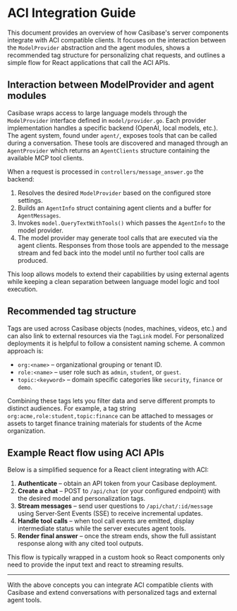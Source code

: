 # ACI Integration Guide

This document provides an overview of how Casibase's server components integrate with ACI compatible clients. It focuses on the interaction between the `ModelProvider` abstraction and the agent modules, shows a recommended tag structure for personalizing chat requests, and outlines a simple flow for React applications that call the ACI APIs.

## Interaction between ModelProvider and agent modules

Casibase wraps access to large language models through the `ModelProvider` interface defined in `model/provider.go`. Each provider implementation handles a specific backend (OpenAI, local models, etc.). The agent system, found under `agent/`, exposes tools that can be called during a conversation. These tools are discovered and managed through an `AgentProvider` which returns an `AgentClients` structure containing the available MCP tool clients.

When a request is processed in `controllers/message_answer.go` the backend:

1. Resolves the desired `ModelProvider` based on the configured store settings.
2. Builds an `AgentInfo` struct containing agent clients and a buffer for `AgentMessages`.
3. Invokes `model.QueryTextWithTools()` which passes the `AgentInfo` to the model provider.
4. The model provider may generate tool calls that are executed via the agent clients. Responses from those tools are appended to the message stream and fed back into the model until no further tool calls are produced.

This loop allows models to extend their capabilities by using external agents while keeping a clean separation between language model logic and tool execution.

## Recommended tag structure

Tags are used across Casibase objects (nodes, machines, videos, etc.) and can also link to external resources via the `TagLink` model. For personalized deployments it is helpful to follow a consistent naming scheme. A common approach is:

- `org:<name>` – organizational grouping or tenant ID.
- `role:<name>` – user role such as `admin`, `student`, or `guest`.
- `topic:<keyword>` – domain specific categories like `security`, `finance` or `demo`.

Combining these tags lets you filter data and serve different prompts to distinct audiences. For example, a tag string `org:acme,role:student,topic:finance` can be attached to messages or assets to target finance training materials for students of the Acme organization.

## Example React flow using ACI APIs

Below is a simplified sequence for a React client integrating with ACI:

1. **Authenticate** – obtain an API token from your Casibase deployment.
2. **Create a chat** – POST to `/api/chat` (or your configured endpoint) with the desired model and personalization tags.
3. **Stream messages** – send user questions to `/api/chat/:id/message` using Server‑Sent Events (SSE) to receive incremental updates.
4. **Handle tool calls** – when tool call events are emitted, display intermediate status while the server executes agent tools.
5. **Render final answer** – once the stream ends, show the full assistant response along with any cited tool outputs.

This flow is typically wrapped in a custom hook so React components only need to provide the input text and react to streaming results.

---

With the above concepts you can integrate ACI compatible clients with Casibase and extend conversations with personalized tags and external agent tools.
